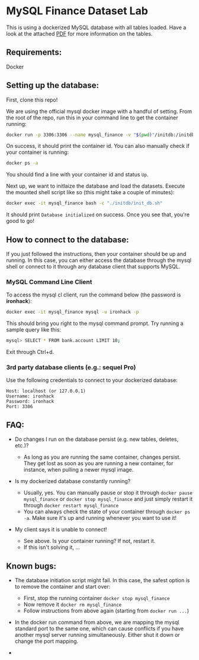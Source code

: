 # MySQL Finance Dataset Lab

This is using a dockerized MySQL database with all tables loaded.
Have a look at the attached [PDF](berka.pdf) for more information on the tables.

## Requirements:
Docker

## Setting up the database:
First, clone this repo!

We are using the official mysql docker image with a handful of setting. From the root of the repo, run this in your command line to get the container running:

```bash
docker run -p 3306:3306 --name mysql_finance -v "$(pwd)"/initdb:/initdb -e MYSQL_ALLOW_EMPTY_PASSWORD=yes -d mysql --secure-file-priv=""
```

On success, it should print the container id. You can also manually check if your container is running:

```bash
docker ps -a
```

You should find a line with your container id and status `Up`.

Next up, we want to initlaize the database and load the datasets. Execute the mounted shell script like so (this might take a couple of minutes):

```bash
docker exec -it mysql_finance bash -c "./initdb/init_db.sh"
```

It should print `Database initialized` on success. Once you see that, you're good to go!

## How to connect to the database:
If you just followed the instructions, then your container should be up and running. In this case, you can either access the database through the mysql shell or connect to it through any database client that supports MySQL.

### MySQL Command Line Client
To access the mysql cl client, run the command below (the password is **ironhack**):

```bash
docker exec -it mysql_finance mysql -u ironhack -p
```

This should bring you right to the mysql command prompt. Try running a sample query like this:

```bash
mysql> SELECT * FROM bank.account LIMIT 10;
```

Exit through Ctrl+d.

### 3rd party database clients (e.g.: sequel Pro)
Use the following credentials to connect to your dockerized database:

```
Host: localhost (or 127.0.0.1)
Username: ironhack
Password: ironhack
Port: 3306
```

## FAQ:
- Do changes I run on the database persist (e.g. new tables, deletes, etc.)?
    + As long as you are running the same container, changes persist. They get lost as soon as you are running a new container, for instance, when pulling a newer mysql image.

- Is my dockerized database constantly running?
    + Usually, yes. You can manually pause or stop it through `docker pause mysql_finance` or `docker stop mysql_finance` and just simply restart it through `docker restart mysql_finance`
    + You can always check the state of your container through `docker ps -a`. Make sure it's up and running whenever you want to use it!

- My client says it is unable to connect!
    + See above. Is your container running? If not, restart it.
    + If this isn't solving it, ...

## Known bugs:

- The database initiation script might fail. In this case, the safest option is to remove the container and start over:
    + First, stop the running container `docker stop mysql_finance`
    + Now remove it `docker rm mysql_finance`
    + Follow instructions from above again (starting from `docker run ...`)

- In the docker run command from above, we are mapping the mysql standard port to the same one, which can cause conflicts if you have another mysql server running simultaneously. Either shut it down or change the port mapping.
- 
